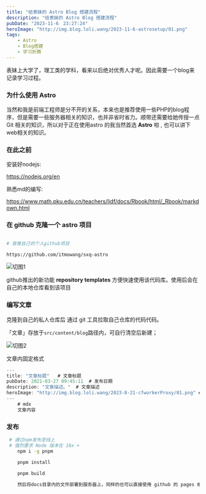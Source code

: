 ```yaml
---
title: "给表妹的 Astro Blog 搭建流程"
description: "给表妹的 Astro Blog 搭建流程"
pubDate: "2023-11-6　23:27:24"
heroImage: "http://img.blog.loli.wang/2023-11-6-astrosetup/01.png"
tags:
    - Astro 
    - Blog搭建 
    - 学习折腾
---
```


表妹上大学了，理工类的学科，看来以后绝对优秀人才呢。因此需要一个blog来记录学习过程。

### 为什么使用 Astro 

当然和我是前端工程师是分不开的关系，本来也是推荐使用一些PHP的blog程序，但是需要一些服务器相关的知识，也并非省时省力。顺带还需要给她传授一点 Git 相关的知识，所以对于正在使用astro 的我当然首选 **Astro** 啦 , 也可以讲下web相关的知识。

### 在此之前

安装好nodejs:

https://nodejs.org/en

熟悉md的编写:

https://www.math.pku.edu.cn/teachers/lidf/docs/Rbook/html/_Rbook/markdown.html

### 在 github 克隆一个 astro 项目 

``` bash

# 首推自己的个人github项目

https://github.com/itmowang/sxq-astro
```

![切图1](http://img.blog.loli.wang/2023-11-6-astrosetup/01.png)

github推出的新功能 **repository templates**  方便快速使用该代码库。使用后会在自己的本地仓库看到该项目


### 编写文章

克隆到自己的私人仓库后 通过 git 工具拉取自己仓库的代码代码。

「文章」存放于`src/content/blog`路径内，可自行清空后新建；


![切图2](http://img.blog.loli.wang/2023-11-6-astrosetup/02.png)


文章内固定格式

``` jsx
---
title: "文章标题"   # 文章标题
pubDate: 2021-03-27 09:45:11  # 发布日期
description: "文章描述。"  # 文章描述
heroImage: "http://img.blog.loli.wang/2023-8-21-cfworkerProxy/01.png" # 主页预览图
---
    # mdx
    文章内容
```


### 发布
``` bash
 # 通过npm发布至线上
 # 强烈要求 Node 版本在 18x + 
    npm i -g pnpm

    pnpm install
    
    pnpm build

    然后将docs目录内的文件部署到服务器上，同样的也可以直接使用 github 的 pages 根据自己的喜好来。

```

